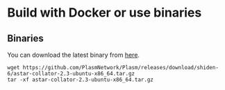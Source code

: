 # Build with Docker or use binaries

## Binaries

You can download the latest binary from [here](https://github.com/PlasmNetwork/Astar/releases/tag/shiden-6).

```text
wget https://github.com/PlasmNetwork/Plasm/releases/download/shiden-6/astar-collator-2.3-ubuntu-x86_64.tar.gz
tar -xf astar-collator-2.3-ubuntu-x86_64.tar.gz
```



